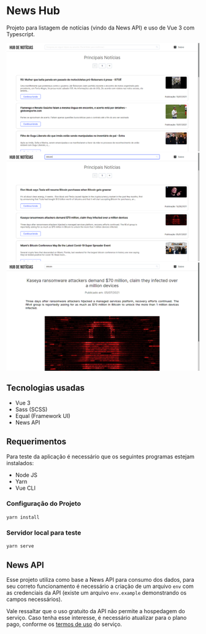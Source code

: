 # News Hub

Projeto para listagem de notícias (vindo da News API) e uso de Vue 3 com Typescript.

![Página Inicial](docs/home.png)
![Busca](docs/search.png)
![Notícia](docs/news.png)

## Tecnologias usadas

- Vue 3
- Sass (SCSS)
- Equal (Framework UI)
- News API

## Requerimentos

Para teste da aplicação é necessário que os seguintes programas estejam instalados:

- Node JS
- Yarn
- Vue CLI

### Configuração do Projeto
```
yarn install
```

### Servidor local para teste
```
yarn serve
```

## News API

Esse projeto utiliza como base a News API para consumo dos dados, para seu correto funcionamento é necessário a criação de um arquivo ```env``` com as credenciais da API (existe um arquivo ```env.example``` demonstrando os campos necessários).

Vale ressaltar que o uso gratuito da API não permite a hospedagem do serviço. Caso tenha esse interesse, é necessário atualizar para o plano pago, conforme os [termos de uso](https://newsapi.org/pricing) do serviço.

